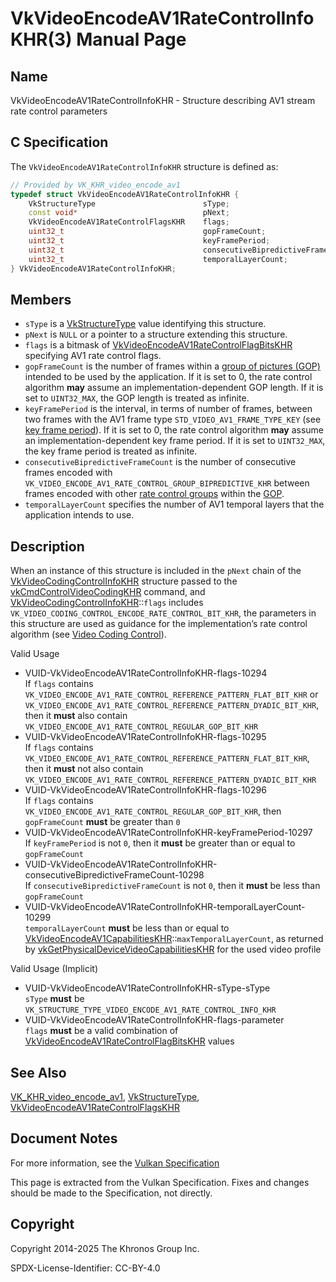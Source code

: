 # VkVideoEncodeAV1RateControlInfoKHR(3) Manual Page

## Name

VkVideoEncodeAV1RateControlInfoKHR - Structure describing AV1 stream rate control parameters



## [](#_c_specification)C Specification

The `VkVideoEncodeAV1RateControlInfoKHR` structure is defined as:

```c++
// Provided by VK_KHR_video_encode_av1
typedef struct VkVideoEncodeAV1RateControlInfoKHR {
    VkStructureType                        sType;
    const void*                            pNext;
    VkVideoEncodeAV1RateControlFlagsKHR    flags;
    uint32_t                               gopFrameCount;
    uint32_t                               keyFramePeriod;
    uint32_t                               consecutiveBipredictiveFrameCount;
    uint32_t                               temporalLayerCount;
} VkVideoEncodeAV1RateControlInfoKHR;
```

## [](#_members)Members

- `sType` is a [VkStructureType](https://registry.khronos.org/vulkan/specs/latest/man/html/VkStructureType.html) value identifying this structure.
- `pNext` is `NULL` or a pointer to a structure extending this structure.
- `flags` is a bitmask of [VkVideoEncodeAV1RateControlFlagBitsKHR](https://registry.khronos.org/vulkan/specs/latest/man/html/VkVideoEncodeAV1RateControlFlagBitsKHR.html) specifying AV1 rate control flags.
- `gopFrameCount` is the number of frames within a [group of pictures (GOP)](https://registry.khronos.org/vulkan/specs/latest/html/vkspec.html#encode-av1-gop) intended to be used by the application. If it is set to 0, the rate control algorithm **may** assume an implementation-dependent GOP length. If it is set to `UINT32_MAX`, the GOP length is treated as infinite.
- `keyFramePeriod` is the interval, in terms of number of frames, between two frames with the AV1 frame type `STD_VIDEO_AV1_FRAME_TYPE_KEY` (see [key frame period](https://registry.khronos.org/vulkan/specs/latest/html/vkspec.html#encode-av1-key-frame-period)). If it is set to 0, the rate control algorithm **may** assume an implementation-dependent key frame period. If it is set to `UINT32_MAX`, the key frame period is treated as infinite.
- `consecutiveBipredictiveFrameCount` is the number of consecutive frames encoded with `VK_VIDEO_ENCODE_AV1_RATE_CONTROL_GROUP_BIPREDICTIVE_KHR` between frames encoded with other [rate control groups](https://registry.khronos.org/vulkan/specs/latest/html/vkspec.html#encode-av1-rate-control-group) within the [GOP](https://registry.khronos.org/vulkan/specs/latest/html/vkspec.html#encode-av1-gop).
- `temporalLayerCount` specifies the number of AV1 temporal layers that the application intends to use.

## [](#_description)Description

When an instance of this structure is included in the `pNext` chain of the [VkVideoCodingControlInfoKHR](https://registry.khronos.org/vulkan/specs/latest/man/html/VkVideoCodingControlInfoKHR.html) structure passed to the [vkCmdControlVideoCodingKHR](https://registry.khronos.org/vulkan/specs/latest/man/html/vkCmdControlVideoCodingKHR.html) command, and [VkVideoCodingControlInfoKHR](https://registry.khronos.org/vulkan/specs/latest/man/html/VkVideoCodingControlInfoKHR.html)::`flags` includes `VK_VIDEO_CODING_CONTROL_ENCODE_RATE_CONTROL_BIT_KHR`, the parameters in this structure are used as guidance for the implementation’s rate control algorithm (see [Video Coding Control](https://registry.khronos.org/vulkan/specs/latest/html/vkspec.html#video-coding-control)).

Valid Usage

- [](#VUID-VkVideoEncodeAV1RateControlInfoKHR-flags-10294)VUID-VkVideoEncodeAV1RateControlInfoKHR-flags-10294  
  If `flags` contains `VK_VIDEO_ENCODE_AV1_RATE_CONTROL_REFERENCE_PATTERN_FLAT_BIT_KHR` or `VK_VIDEO_ENCODE_AV1_RATE_CONTROL_REFERENCE_PATTERN_DYADIC_BIT_KHR`, then it **must** also contain `VK_VIDEO_ENCODE_AV1_RATE_CONTROL_REGULAR_GOP_BIT_KHR`
- [](#VUID-VkVideoEncodeAV1RateControlInfoKHR-flags-10295)VUID-VkVideoEncodeAV1RateControlInfoKHR-flags-10295  
  If `flags` contains `VK_VIDEO_ENCODE_AV1_RATE_CONTROL_REFERENCE_PATTERN_FLAT_BIT_KHR`, then it **must** not also contain `VK_VIDEO_ENCODE_AV1_RATE_CONTROL_REFERENCE_PATTERN_DYADIC_BIT_KHR`
- [](#VUID-VkVideoEncodeAV1RateControlInfoKHR-flags-10296)VUID-VkVideoEncodeAV1RateControlInfoKHR-flags-10296  
  If `flags` contains `VK_VIDEO_ENCODE_AV1_RATE_CONTROL_REGULAR_GOP_BIT_KHR`, then `gopFrameCount` **must** be greater than `0`
- [](#VUID-VkVideoEncodeAV1RateControlInfoKHR-keyFramePeriod-10297)VUID-VkVideoEncodeAV1RateControlInfoKHR-keyFramePeriod-10297  
  If `keyFramePeriod` is not `0`, then it **must** be greater than or equal to `gopFrameCount`
- [](#VUID-VkVideoEncodeAV1RateControlInfoKHR-consecutiveBipredictiveFrameCount-10298)VUID-VkVideoEncodeAV1RateControlInfoKHR-consecutiveBipredictiveFrameCount-10298  
  If `consecutiveBipredictiveFrameCount` is not `0`, then it **must** be less than `gopFrameCount`
- [](#VUID-VkVideoEncodeAV1RateControlInfoKHR-temporalLayerCount-10299)VUID-VkVideoEncodeAV1RateControlInfoKHR-temporalLayerCount-10299  
  `temporalLayerCount` **must** be less than or equal to [VkVideoEncodeAV1CapabilitiesKHR](https://registry.khronos.org/vulkan/specs/latest/man/html/VkVideoEncodeAV1CapabilitiesKHR.html)::`maxTemporalLayerCount`, as returned by [vkGetPhysicalDeviceVideoCapabilitiesKHR](https://registry.khronos.org/vulkan/specs/latest/man/html/vkGetPhysicalDeviceVideoCapabilitiesKHR.html) for the used video profile

Valid Usage (Implicit)

- [](#VUID-VkVideoEncodeAV1RateControlInfoKHR-sType-sType)VUID-VkVideoEncodeAV1RateControlInfoKHR-sType-sType  
  `sType` **must** be `VK_STRUCTURE_TYPE_VIDEO_ENCODE_AV1_RATE_CONTROL_INFO_KHR`
- [](#VUID-VkVideoEncodeAV1RateControlInfoKHR-flags-parameter)VUID-VkVideoEncodeAV1RateControlInfoKHR-flags-parameter  
  `flags` **must** be a valid combination of [VkVideoEncodeAV1RateControlFlagBitsKHR](https://registry.khronos.org/vulkan/specs/latest/man/html/VkVideoEncodeAV1RateControlFlagBitsKHR.html) values

## [](#_see_also)See Also

[VK\_KHR\_video\_encode\_av1](https://registry.khronos.org/vulkan/specs/latest/man/html/VK_KHR_video_encode_av1.html), [VkStructureType](https://registry.khronos.org/vulkan/specs/latest/man/html/VkStructureType.html), [VkVideoEncodeAV1RateControlFlagsKHR](https://registry.khronos.org/vulkan/specs/latest/man/html/VkVideoEncodeAV1RateControlFlagsKHR.html)

## [](#_document_notes)Document Notes

For more information, see the [Vulkan Specification](https://registry.khronos.org/vulkan/specs/latest/html/vkspec.html#VkVideoEncodeAV1RateControlInfoKHR)

This page is extracted from the Vulkan Specification. Fixes and changes should be made to the Specification, not directly.

## [](#_copyright)Copyright

Copyright 2014-2025 The Khronos Group Inc.

SPDX-License-Identifier: CC-BY-4.0